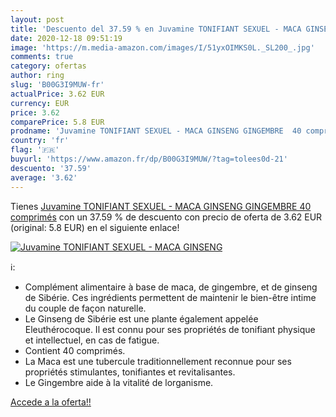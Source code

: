 ```yaml
---
layout: post
title: 'Descuento del 37.59 % en Juvamine TONIFIANT SEXUEL - MACA GINSENG'
date: 2020-12-18 09:51:19
image: 'https://m.media-amazon.com/images/I/51yxOIMKS0L._SL200_.jpg'
comments: true
category: ofertas
author: ring
slug: 'B00G3I9MUW-fr'
actualPrice: 3.62 EUR
currency: EUR
price: 3.62
comparePrice: 5.8 EUR
prodname: 'Juvamine TONIFIANT SEXUEL - MACA GINSENG GINGEMBRE  40 comprimés'
country: 'fr'
flag: '🇫🇷'
buyurl: 'https://www.amazon.fr/dp/B00G3I9MUW/?tag=tolees0d-21'
descuento: '37.59'
average: '3.62'
---
```


Tienes [Juvamine TONIFIANT SEXUEL - MACA GINSENG GINGEMBRE  40 comprimés](https://www.amazon.fr/dp/B00G3I9MUW/?tag=tolees0d-21) con un 37.59 % de descuento con precio de oferta de 3.62 EUR (original: 5.8 EUR) en el siguiente enlace!

[![Juvamine TONIFIANT SEXUEL - MACA GINSENG](https://m.media-amazon.com/images/I/51yxOIMKS0L._SL200_.jpg)](https://www.amazon.fr/dp/B00G3I9MUW/?tag=tolees0d-21)

ℹ️:

- Complément alimentaire à base de maca, de gingembre, et de ginseng de Sibérie. Ces ingrédients permettent de maintenir le bien-être intime du couple de façon naturelle.
- Le Ginseng de Sibérie est une plante également appelée Eleuthérocoque. Il est connu pour ses propriétés de tonifiant physique et intellectuel, en cas de fatigue.
- Contient 40 comprimés.
- La Maca est une tubercule traditionnellement reconnue pour ses propriétés stimulantes, tonifiantes et revitalisantes.
- Le Gingembre aide à la vitalité de lorganisme.

[Accede a la oferta!!](https://www.amazon.fr/dp/B00G3I9MUW/?tag=tolees0d-21)
